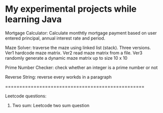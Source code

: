 # My experimental projects while learning Java

Mortgage Calculator: Calculate monthtly mortgage payment based on user entered principal, annual interest rate and period.

Maze Solver: traverse the maze using linked list (stack).  Three versions.  Ver1 hardcode maze matrix. Ver2 read maze matrix from a file.  Ver3 randomly generate a dynamic maze matrix up to size 10 x 10

Prime Number Checker: check whether an integer is a prime number or not

Reverse String: reverse every workds in a paragraph


=================================================

Leetcode questions:
1) Two sum:  Leetcode two sum question

